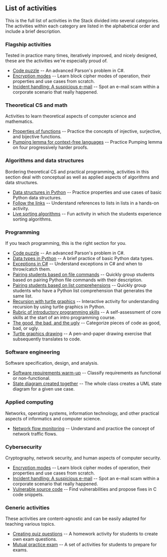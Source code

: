 ## List of activities

This is the full list of activities in the Stack divided into several categories. The activities within each category are listed in the alphabetical order and include a brief description.

### Flagship activities

Tested in practice many times, iteratively improved, and nicely designed, these are the activities we're especially proud of.

* [Code puzzle](activities/code-puzzle) -- An advanced Parson's problem in C\#.
* [Encryption modes](activities/encryption-modes) -- Learn block cipher modes of operation, their properties and use cases from scratch.
* [Incident handling: A suspicious e-mail](activities/incident-handling-suspicious-email) -- Spot an e-mail scam within a corporate scenario that really happened.

### Theoretical CS and math

Activities to learn theoretical aspects of computer science and mathematics.

* [Properties of functions](activities/properties-functions) -- Practice the concepts of injective, surjective, and bijective functions.
* [Pumping lemma for context-free languages](activities/pumping-lemma-cfl) -- Practice Pumping lemma on four progressively harder proofs.

### Algorithms and data structures

Bordering theoretical CS and practical programming, activities in this section deal with conceptual as well as applied aspects of algorithms and data structures.

* [Data structures in Python](activities/data-structures-python) -- Practice properties and use cases of basic Python data structures.
* [Follow the links](activities/follow-the-links) -- Understand references to lists in lists in a hands-on activity.
* [Live sorting algorithms](activities/sorting-algorithms) -- Fun activity in which the students experience sorting algorithms.

### Programming

If you teach programming, this is the right section for you.

* [Code puzzle](activities/code-puzzle) -- An advanced Parson's problem in C\#.
* [Data types in Python](activities/data-types-python) -- A brief practice of basic Python data types.
* [Exceptions in C#](activities/exceptions-csharp) -- Understand exceptions in C\# and when to throw/catch them.
* [Pairing students based on file commands](activities/pairing-file-commands-python) -- Quickly group students based on pairing Python file commands with their description.
* [Pairing students based on list comprehensions](activities/pairing-list-comprehensions-python) -- Quickly group students who have a Python list comprehension that generates the same list.
* [Recursion with turtle graphics](activities/recursion-turtle-graphics) -- Interactive activity for understanding recursion by using turtle graphics in Python.
* [Rubric of introductory programming skills](activities/rubric-introductory-programming-skills) -- A self-assessment of core skills at the start of an intro programming course.
* [The good, the bad, and the ugly](activities/good-bad-ugly) -- Categorize pieces of code as good, bad, or ugly.
* [Turtle graphics drawing](activities/turtle-graphics-drawing) -- A pen-and-paper drawing exercise that subsequently translates to code.

### Software engineering

Software specification, design, and analysis.

* [Software requirements warm-up](activities/software-requirements-warm-up) -- Classify requirements as functional or non-functional.
* [State diagram created together](activities/state-diagram-created-together) -- The whole class creates a UML state diagram for a given use case.

### Applied computing

Networks, operating systems, information technology, and other practical aspects of informatics and computer science.

* [Network flow monitoring](activities/network-flow-monitoring) -- Understand and practice the concept of network traffic flows.

### Cybersecurity

Cryptography, network security, and human aspects of computer security.

* [Encryption modes](activities/encryption-modes) -- Learn block cipher modes of operation, their properties and use cases from scratch.
* [Incident handling: A suspicious e-mail](activities/incident-handling-suspicious-email) -- Spot an e-mail scam within a corporate scenario that really happened.
* [Vulnerable source code](activities/vulnerable-source-code) -- Find vulnerabilities and propose fixes in C code snippets.

### Generic activities

These activities are content-agnostic and can be easily adapted for teaching various topics.

* [Creating quiz questions](activities/creating-quiz-questions) -- A homework activity for students to create own exam questions.
* [Mutual practice exam](activities/mutual-practice-exam) -- A set of activities for students to prepare for exams.
